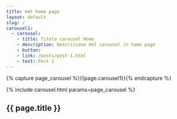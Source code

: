 ```yaml
---
title: m4t home page
layout: default
slug: /
carousel1:
  - carousel:
    - title: Titolo carousel Home
    - description: Descrizione del carousel in home page
    - button:
    - link: /posts/post-1.html
    - text: Post 1
---
```

{% capture page_carousel %}{{page.carousel1}}{% endcapture %}

{% include carousel.html params=page_carousel %}
<section class="sec-1">
  <div class="container">
    <h1>{{ page.title }}</h1>
  </div>
</section>
